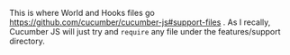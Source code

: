 This is where World and Hooks files go https://github.com/cucumber/cucumber-js#support-files . As I recally, Cucumber JS will just try and `require` any file under the features/support directory.
